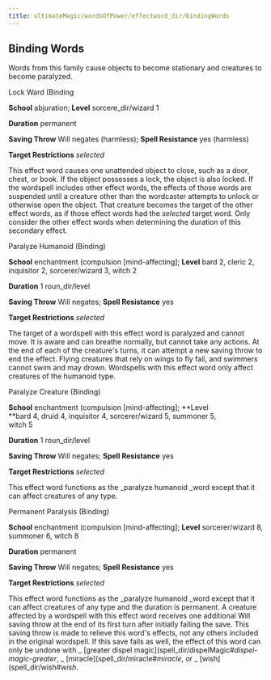 ```yaml
---
title: ultimateMagic/wordsOfPower/effectword_dir/bindingWords
---
```

## Binding Words

Words from this family cause objects to become stationary and creatures to become paralyzed.

Lock Ward (Binding

**School** abjuration; **Level** sorcere_dir/wizard 1

**Duration** permanent

**Saving Throw** Will negates (harmless); **Spell Resistance** yes (harmless)

**Target Restrictions** _selected_

This effect word causes one unattended object to close, such as a door, chest, or book. If the object possesses a lock, the object is also locked. If the wordspell includes other effect words, the effects of those words are suspended until a creature other than the wordcaster attempts to unlock or otherwise open the object. That creature becomes the target of the other effect words, as if those effect words had the _selected_ target word. Only consider the other effect words when determining the duration of this secondary effect.

Paralyze Humanoid (Binding)

**School** enchantment (compulsion [mind-affecting]; **Level** bard 2, cleric 2, inquisitor 2, sorcerer/wizard 3, witch 2

**Duration** 1 roun_dir/level

**Saving Throw** Will negates; **Spell Resistance** yes

**Target Restrictions** _selected_

The target of a wordspell with this effect word is paralyzed and cannot move. It is aware and can breathe normally, but cannot take any actions. At the end of each of the creature's turns, it can attempt a new saving throw to end the effect. Flying creatures that rely on wings to fly fall, and swimmers cannot swim and may drown. Wordspells with this effect word only affect creatures of the humanoid type.

Paralyze Creature (Binding)

**School** enchantment (compulsion [mind-affecting]; **Level   
**bard 4, druid 4, inquisitor 4, sorcerer/wizard 5, summoner 5,   
witch 5

**Duration** 1 roun_dir/level

**Saving Throw** Will negates; **Spell Resistance** yes

**Target Restrictions** _selected_

This effect word functions as the _paralyze humanoid _word except that it can affect creatures of any type.

Permanent Paralysis (Binding)

**School** enchantment (compulsion [mind-affecting]; **Level** sorcerer/wizard 8, summoner 6, witch 8

**Duration** permanent

**Saving Throw** Will negates; **Spell Resistance** yes

**Target Restrictions** _selected_

This effect word functions as the _paralyze humanoid _word except that it can affect creatures of any type and the duration is permanent. A creature affected by a wordspell with this effect word receives one additional Will saving throw at the end of its first turn after initially failing the save. This saving throw is made to relieve this word's effects, not any others included in the original wordspell. If this save fails as well, the effect of this word can only be undone with _ [greater dispel magic](spell_dir/dispelMagic#_dispel-magic-greater_, _ [miracle](spell_dir/miracle#_miracle_, or _ [wish](spell_dir/wish#_wish_.

